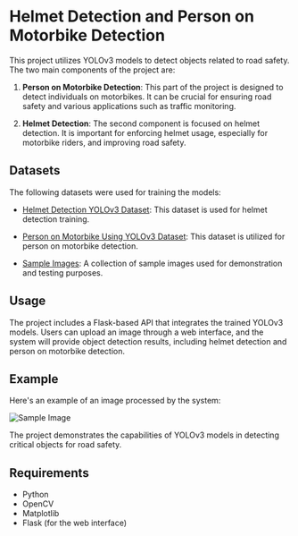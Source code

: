 # Helmet Detection and Person on Motorbike Detection

This project utilizes YOLOv3 models to detect objects related to road safety. The two main components of the project are:

1. **Person on Motorbike Detection**: This part of the project is designed to detect individuals on motorbikes. It can be crucial for ensuring road safety and various applications such as traffic monitoring.

2. **Helmet Detection**: The second component is focused on helmet detection. It is important for enforcing helmet usage, especially for motorbike riders, and improving road safety.

## Datasets

The following datasets were used for training the models:

- [Helmet Detection YOLOv3 Dataset](https://www.kaggle.com/datasets/savanagrawal/helmet-detection-yolov3): This dataset is used for helmet detection training.

- [Person on Motorbike Using YOLOv3 Dataset](https://www.kaggle.com/datasets/sureshbose2000/detect-person-on-motorbike-using-yolov3): This dataset is utilized for person on motorbike detection.

- [Sample Images](https://www.kaggle.com/datasets/sureshbose2000/pic-detection): A collection of sample images used for demonstration and testing purposes.

## Usage

The project includes a Flask-based API that integrates the trained YOLOv3 models. Users can upload an image through a web interface, and the system will provide object detection results, including helmet detection and person on motorbike detection.

## Example

Here's an example of an image processed by the system:

![Sample Image](https://github.com/AnouskaJ/HelmetDetection/assets/82711261/2c363063-9f31-46b0-8141-e449f557b9da)

The project demonstrates the capabilities of YOLOv3 models in detecting critical objects for road safety.

## Requirements

- Python
- OpenCV
- Matplotlib
- Flask (for the web interface)


